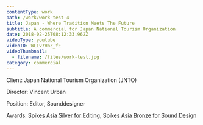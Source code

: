 ```yaml
---
contentType: work
path: /work/work-test-4
title: Japan - Where Tradition Meets The Future
subtitle: A commercial for Japan National Tourism Organization
date: 2018-02-25T08:12:33.962Z
videoType: youtube
videoID: WLIv7HnZ_fE
videoThumbnail:
  - filename: /files/work-test.jpg
category: commercial
---
```

Client: Japan National Tourism Organization (JNTO)

Director: Vincent Urban

Position: Editor, Sounddesigner

Awards: [Spikes Asia Silver for Editing](https://www2.spikes.asia/winners/2017/craft_film/entry.cfm?entryid=803&award=3), [Spikes Asia Bronze for Sound Design](https://www2.spikes.asia/winners/2017/craft_film/entry.cfm?entryid=805&award=4)
